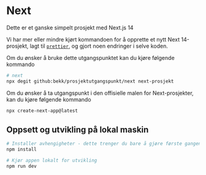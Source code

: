 # Next

Dette er et ganske simpelt prosjekt med Next.js 14

Vi har mer eller mindre kjørt kommandoen for å opprette et nytt Next 14-prosjekt, lagt til [`prettier`](https://www.npmjs.com/package/prettier), og gjort noen endringer i selve koden.

Om du ønsker å bruke dette utgangspunktet kan du kjøre følgende kommando

```bash
# next
npx degit github:bekk/prosjektutgangspunkt/next next-prosjekt
```

Om du ønsker å ta utgangspunkt i den offisielle malen for Next-prosjekter, kan du kjøre følgende kommando

```bash
npx create-next-app@latest
```

## Oppsett og utvikling på lokal maskin

```bash
# Installer avhengigheter - dette trenger du bare å gjøre første gangen
npm install

# Kjør appen lokalt for utvikling
npm run dev
```
